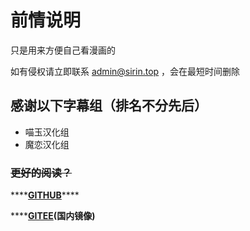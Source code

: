 # 前情说明

只是用来方便自己看漫画的

如有侵权请立即联系 admin@sirin.top ，会在最短时间删除

## 感谢以下字幕组（排名不分先后）

* 喵玉汉化组
* 魔恋汉化组

### ~~更好的阅读？~~

\*\*\*\*[**GITHUB**](https://github.com/Rcrwrate/touhou/blob/master/SUMMARY.md)\*\*\*\*

\*\*\*\*[**GITEE**](https://gitee.com/Rcrwrate/touhou/blob/master/SUMMARY.md)**\(国内镜像\)**

